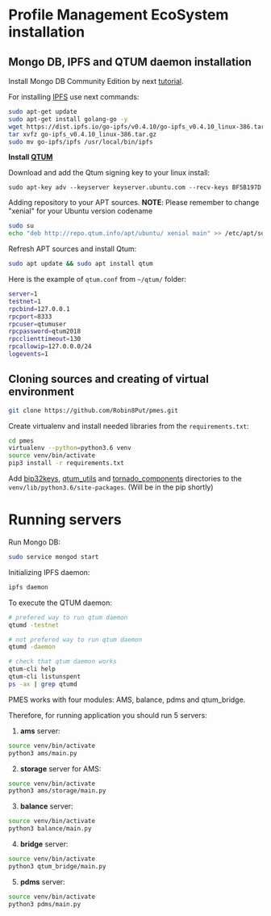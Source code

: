 # Profile Management EcoSystem installation

## Mongo DB, IPFS and QTUM daemon installation

Install Mongo DB Community Edition by next [tutorial](https://docs.mongodb.com/manual/tutorial/install-mongodb-on-ubuntu/).

For installing [IPFS](https://ipfs.io/docs/getting-started/) use next commands:

```bash
sudo apt-get update
sudo apt-get install golang-go -y
wget https://dist.ipfs.io/go-ipfs/v0.4.10/go-ipfs_v0.4.10_linux-386.tar.gz
tar xvfz go-ipfs_v0.4.10_linux-386.tar.gz
sudo mv go-ipfs/ipfs /usr/local/bin/ipfs
```

**Install [QTUM](https://github.com/qtumproject/qtum/wiki/How-to-Stake-QTUM-using-a-Linux-Virtual-Private-Server-(VPS))**

Download and add the Qtum signing key to your linux install:

```bah
sudo apt-key adv --keyserver keyserver.ubuntu.com --recv-keys BF5B197D
```

Adding repository to your APT sources. **NOTE**: Please remember to change "xenial" for your Ubuntu version codename

```bash
sudo su
echo "deb http://repo.qtum.info/apt/ubuntu/ xenial main" >> /etc/apt/sources.list
```

Refresh APT sources and install Qtum:

```bash
sudo apt update && sudo apt install qtum
```

Here is the example of `qtum.conf` from `~/qtum/` folder:

```bash
server=1
testnet=1
rpcbind=127.0.0.1
rpcport=8333
rpcuser=qtumuser
rpcpassword=qtum2018
rpcclienttimeout=130
rpcallowip=127.0.0.0/24
logevents=1
```

## Cloning sources and creating of virtual environment

```bash
git clone https://github.com/Robin8Put/pmes.git
```

Create virtualenv and install needed libraries from the `requirements.txt`:

```bash
cd pmes
virtualenv --python=python3.6 venv
source venv/bin/activate
pip3 install -r requirements.txt
```

Add [bip32keys](bip32keys/bip32keys), [qtum_utils](bip32keys/qtum_utils) and [tornado_components](tornado_components) directories to the `venv/lib/python3.6/site-packages`. (Will be in the pip shortly)

# Running servers

Run Mongo DB:

```bash
sudo service mongod start
```

Initializing IPFS daemon:

```bash
ipfs daemon
```

To execute the QTUM daemon:

```bash
# prefered way to run qtum daemon
qtumd -testnet

# not prefered way to run qtum daemon
qtumd -daemon

# check that qtum daemon works
qtum-cli help
qtum-cli listunspent
ps -ax | grep qtumd
```

PMES works with four modules: AMS, balance, pdms and qtum_bridge.

Therefore, for running application you should run 5 servers:

1. **ams** server:

```bash
source venv/bin/activate
python3 ams/main.py
```

2. **storage** server for AMS:

```bash
source venv/bin/activate
python3 ams/storage/main.py
```

3. **balance** server:

```bash
source venv/bin/activate
python3 balance/main.py
```

4. **bridge** server:

```bash
source venv/bin/activate
python3 qtum_bridge/main.py
```

5. **pdms** server:

```bash
source venv/bin/activate
python3 pdms/main.py
```
